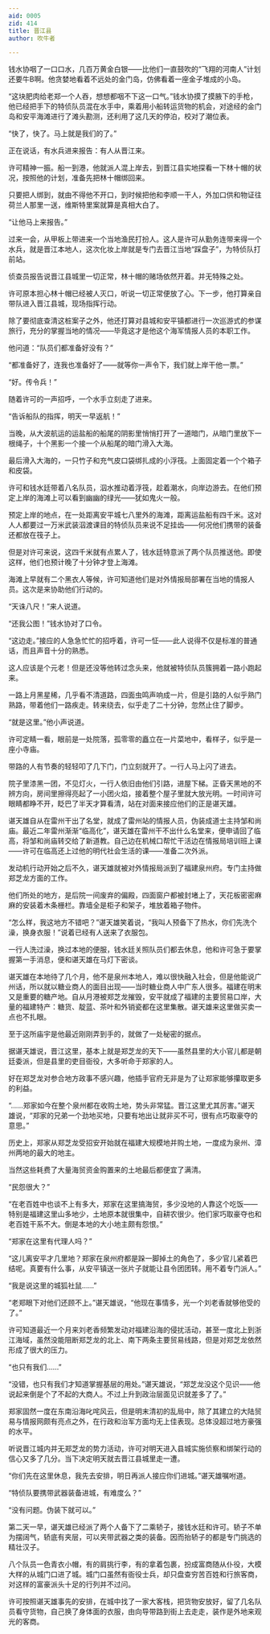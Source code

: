 ```yaml
---
aid: 0005
zid: 414
title: 晋江县
author: 吹牛者

---
```




  钱水协咽了一口口水，几百万黄金白银——比他们一直鼓吹的“飞翔的河南人”计划还要牛B啊。他贪婪地看着不远处的金门岛，仿佛看着一座金子堆成的小岛。

  “这块肥肉给老郑一个人吞，想想都咽不下这一口气。”钱水协摸了摸腋下的手枪，他已经把手下的特侦队员混在水手中，乘着用小船转运货物的机会，对途经的金门岛和安平海滩进行了滩头勘测，还利用了这几天的停泊，校对了潮位表。

  “快了，快了。马上就是我们的了。”

  正在说话，有水兵进来报告：有人从晋江来。

  许可精神一振。船一到港，他就派人混上岸去，到晋江县实地探看一下林十帽的状况，按照他的计划，准备先把林十帽绑回来。

  只要把人绑到，就由不得他不开口，到时候把他和李顺一干人，外加口供和物证往荷兰人那里一送，维斯特里案就算是真相大白了。

  “让他马上来报告。”

  过来一会，从甲板上带进来一个当地渔民打扮人。这人是许可从勤务连带来得一个水兵，就是晋江本地人，这次化妆上岸就是专门去晋江当地“踩盘子”，为特侦队打前站。

  侦查员报告说晋江县城里一切正常，林十帽的赌场依然开着。并无特殊之处。

  许可原本担心林十帽已经被人灭口，听说一切正常便放了心。下一步，他打算亲自带队进入晋江县城，现场指挥行动。

  除了要彻底查清这桩案子之外，他还打算对县城和安平镇都进行一次巡游式的参谋旅行，充分的掌握当地的情况——毕竟这才是他这个海军情报人员的本职工作。

  他问道：“队员们都准备好没有？”

  “都准备好了，连我也准备好了——就等你一声令下，我们就上岸干他一票。”

  “好。传令兵！”

  随着许可的一声招呼，一个水手立刻走了进来。

  “告诉船队的指挥，明天一早返航！”

  当晚，从大波航运的运盐船的船尾的阴影里悄悄打开了一道暗门，从暗门里放下一根绳子，十个黑影一个接一个从船尾的暗门滑入大海。

  最后滑入大海的，一只竹子和充气皮口袋绑扎成的小浮筏。上面固定着一个个箱子和皮袋。

  许可和钱水廷带着八名队员，泅水推动着浮筏，趁着潮水，向岸边游去。在他们预定上岸的海滩上可以看到幽幽的绿光——犹如鬼火一般。

  预定上岸的地点，在一处距离安平城七八里外的海滩，距离运盐船有四千米。这对人人都要过一万米武装泅渡课目的特侦队员来说不足挂齿——何况他们携带的装备还都放在筏子上。

  但是对许可来说，这四千米就有点累人了，钱水廷特意派了两个队员推送他。即使这样，他们也预计晚了十分钟才登上海滩。

  海滩上早就有二个黑衣人等候，许可知道他们是对外情报局部署在当地的情报人员。这次是来协助他们行动的。

  “天诛八尺！”来人说道。

  “还我公图！”钱水协对了口令。

  “这边走。”接应的人急急忙忙的招呼着，许可一怔——此人说得不仅是标准的普通话，而且声音十分的熟悉。

  这人应该是个元老！但是还没等他转过念头来，他就被特侦队员簇拥着一路小跑起来。

  一路上月黑星稀，几乎看不清道路，四面虫鸣声响成一片，但是引路的人似乎熟门熟路，带着他们一路疾走。转来绕去，似乎走了二十分钟，忽然止住了脚步。

  “就是这里。”他小声说道。

  许可定睛一看，眼前是一处院落，孤零零的矗立在一片菜地中，看样子，似乎是一座小寺庙。

  带路的人有节奏的轻轻叩了几下门，门立刻就开了。一行人马上闪了进去。

  院子里漆黑一团，不见灯火，一行人依旧由他们引路，进屋下梯。正昏天黑地的不辨方向，房间里擦得亮起了一小团火焰，接着整个屋子里就大放光明。一时间许可眼睛都睁不开，眨巴了半天才算看清，站在对面来接应他们的正是谌天雄。

  谌天雄自从在雷州干出了名堂，就成了雷州站的情报人员，伪装成道士主持邹和尚庙。最近二年雷州渐渐“临高化”，谌天雄在雷州干不出什么名堂来，便申请回了临高，将邹和尚庙转交给了新道教。自己边在机械口帮忙干活边在情报局培训班上课——许可在临高还上过他的明代社会生活的课——准备二次外派。

  发动机行动开始之后不久，谌天雄就被对外情报局派到了福建泉州府。专门主持做郑芝龙方面的工作。

  他们所处的地方，是后院一间废弃的偏殿，四面窗户都被封堵上了，天花板密密麻麻的安装着木条栅栏。靠墙全是柜子和架子，堆放着箱子物件。

  “怎么样，我这地方不错吧？”谌天雄笑着说，“我叫人预备下了热水，你们先洗个澡，换身衣服！”说着已经有人送来了衣服包。

  一行人洗过澡，换过本地的便服，钱水廷关照队员们都去休息，他和许可急于要掌握第一手消息，便和谌天雄在马灯下密谈。

  谌天雄在本地待了几个月，他不是泉州本地人，难以很快融入社会，但是他能说广州话，所以就以糖业商人的面目出现——当时糖业商人中广东人很多。福建在明末又是重要的糖产地。自从月港被郑芝龙摧毁，安平就成了福建的主要贸易口岸，大量的福建特产：糖货、靛蓝、茶叶和外销瓷都在这里集散。谌天雄来这里做买卖一点也不扎眼。

  至于这所庙宇是他最近刚刚弄到手的，就做了一处秘密的据点。

  据谌天雄说，晋江这里，基本上就是郑芝龙的天下——虽然县里的大小官儿都是朝廷委派，但是县里的吏目衙役，大多听命于郑家的人。

  好在郑芝龙对参合地方政事不感兴趣，他插手官府无非是为了让郑家能够攥取更多的利益。

  “……郑家如今在整个泉州都在收购土地，势头非常猛。晋江这里尤其厉害。”谌天雄说，“郑家的兄弟一个劲地买地，只要有地出让就非买不可，很有点巧取豪夺的意思。”

  历史上，郑家从郑芝龙受招安开始就在福建大规模地并购土地，一度成为泉州、漳州两地的最大的地主。

  当然这些耗费了大量海贸资金购置来的土地最后都便宜了满清。

  “民怨很大？”

  “在老百姓中也谈不上有多大，郑家在这里搞海贸，多少没地的人靠这个吃饭——特别是福建这里山多地少，土地原本就很集中，自耕农很少。他们家巧取豪夺也和老百姓干系不大。倒是本地的大小地主颇有怨恨。”

  “郑家在这里有代理人吗？”

  “这儿离安平才几里地？郑家在泉州府都是跺一脚掉土的角色了，多少官儿紧着巴结呢。真要有什么事，从安平镇送一张片子就能让县令团团转。用不着专门派人。”

  “我是说这里的城狐社鼠……”

  “老郑眼下对他们还顾不上。”谌天雄说，“他现在事情多，光一个刘老香就够他受的了。”

  许可知道最近一个月来刘老香频繁发动对福建沿海的侵扰活动，甚至一度北上到浙江海域，虽然没能阻断郑芝龙的北上、南下两条主要贸易线路，但是对郑芝龙依然形成了很大的压力。

  “也只有我们……”

  “没错，也只有我们才知道掌握基层的用处。”谌天雄说，“郑芝龙没这个见识——他说起来倒是个了不起的大商人。不过上升到政治层面见识就差多了了。”

  郑家固然一度在东南沿海叱咤风云，但是明末清初的乱局中，除了其建立的大陆贸易与情报网颇有亮点之外，在行政和治军方面均无上佳表现。总体没超过地方豪强的水平。

  听说晋江城内并无郑芝龙的势力活动，许可对明天进入县城实施侦察和绑架行动的信心又多了几分。当下决定明天就去晋江县城里走一遭。

  “你们先在这里休息，我先去安排，明日再派人接应你们进城。”谌天雄嘱咐道。

  “特侦队要携带武器装备进城，有难度么？”

  “没有问题。伪装下就可以。”

  第二天一早，谌天雄已经派了两个人备下了二乘轿子，接钱水廷和许可。轿子不单为摆阔气，轿底有夹层，可以夹带武器之类的装备。因而抬轿子的都是专门挑选的精壮汉子。

  八个队员一色青衣小帽，有的肩挑行李，有的拿着包裹，扮成富商随从仆役，大模大样的从城门口进了城。城门口虽然有衙役士兵，却只盘查穷苦百姓和行旅客商，对这样的富豪派头十足的行列并不过问。

  许可按照谌天雄事先的安排，在城中找了一家大客栈，把货物安放好，留了几名队员看守货物，自己换了身体面的衣服，由向导带路到街上去走走，装作是外地来观光的客商。



